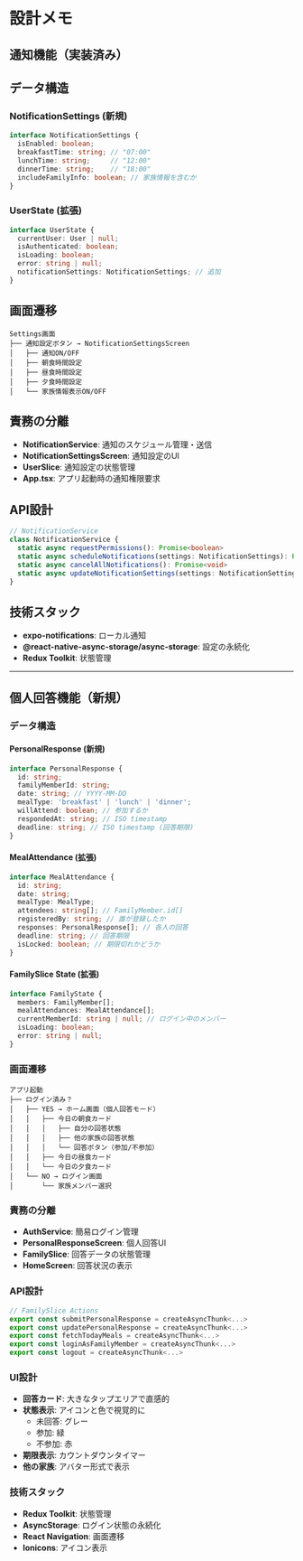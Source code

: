 # 設計メモ

## 通知機能（実装済み）

## データ構造

### NotificationSettings (新規)
```typescript
interface NotificationSettings {
  isEnabled: boolean;
  breakfastTime: string; // "07:00"
  lunchTime: string;     // "12:00"
  dinnerTime: string;    // "18:00"
  includeFamilyInfo: boolean; // 家族情報を含むか
}
```

### UserState (拡張)
```typescript
interface UserState {
  currentUser: User | null;
  isAuthenticated: boolean;
  isLoading: boolean;
  error: string | null;
  notificationSettings: NotificationSettings; // 追加
}
```

## 画面遷移
```
Settings画面
├── 通知設定ボタン → NotificationSettingsScreen
│   ├── 通知ON/OFF
│   ├── 朝食時間設定
│   ├── 昼食時間設定
│   ├── 夕食時間設定
│   └── 家族情報表示ON/OFF
```

## 責務の分離
- **NotificationService**: 通知のスケジュール管理・送信
- **NotificationSettingsScreen**: 通知設定のUI
- **UserSlice**: 通知設定の状態管理
- **App.tsx**: アプリ起動時の通知権限要求

## API設計
```typescript
// NotificationService
class NotificationService {
  static async requestPermissions(): Promise<boolean>
  static async scheduleNotifications(settings: NotificationSettings): Promise<void>
  static async cancelAllNotifications(): Promise<void>
  static async updateNotificationSettings(settings: NotificationSettings): Promise<void>
}
```

## 技術スタック
- **expo-notifications**: ローカル通知
- **@react-native-async-storage/async-storage**: 設定の永続化
- **Redux Toolkit**: 状態管理

---

## 個人回答機能（新規）

### データ構造

#### PersonalResponse (新規)
```typescript
interface PersonalResponse {
  id: string;
  familyMemberId: string;
  date: string; // YYYY-MM-DD
  mealType: 'breakfast' | 'lunch' | 'dinner';
  willAttend: boolean; // 参加するか
  respondedAt: string; // ISO timestamp
  deadline: string; // ISO timestamp (回答期限)
}
```

#### MealAttendance (拡張)
```typescript
interface MealAttendance {
  id: string;
  date: string;
  mealType: MealType;
  attendees: string[]; // FamilyMember.id[]
  registeredBy: string; // 誰が登録したか
  responses: PersonalResponse[]; // 各人の回答
  deadline: string; // 回答期限
  isLocked: boolean; // 期限切れかどうか
}
```

#### FamilySlice State (拡張)
```typescript
interface FamilyState {
  members: FamilyMember[];
  mealAttendances: MealAttendance[];
  currentMemberId: string | null; // ログイン中のメンバー
  isLoading: boolean;
  error: string | null;
}
```

### 画面遷移
```
アプリ起動
├── ログイン済み？
│   ├── YES → ホーム画面（個人回答モード）
│   │   ├── 今日の朝食カード
│   │   │   ├── 自分の回答状態
│   │   │   ├── 他の家族の回答状態
│   │   │   └── 回答ボタン（参加/不参加）
│   │   ├── 今日の昼食カード
│   │   └── 今日の夕食カード
│   └── NO → ログイン画面
│       └── 家族メンバー選択
```

### 責務の分離
- **AuthService**: 簡易ログイン管理
- **PersonalResponseScreen**: 個人回答UI
- **FamilySlice**: 回答データの状態管理
- **HomeScreen**: 回答状況の表示

### API設計
```typescript
// FamilySlice Actions
export const submitPersonalResponse = createAsyncThunk<...>
export const updatePersonalResponse = createAsyncThunk<...>
export const fetchTodayMeals = createAsyncThunk<...>
export const loginAsFamilyMember = createAsyncThunk<...>
export const logout = createAsyncThunk<...>
```

### UI設計
- **回答カード**: 大きなタップエリアで直感的
- **状態表示**: アイコンと色で視覚的に
  - 未回答: グレー
  - 参加: 緑
  - 不参加: 赤
- **期限表示**: カウントダウンタイマー
- **他の家族**: アバター形式で表示

### 技術スタック
- **Redux Toolkit**: 状態管理
- **AsyncStorage**: ログイン状態の永続化
- **React Navigation**: 画面遷移
- **Ionicons**: アイコン表示
